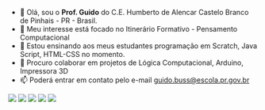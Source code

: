 - 👋 Olá, sou o **Prof. Guido** do C.E. Humberto de Alencar Castelo Branco de Pinhais - PR - Brasil.
- 👀 Meu interesse está focado no Itinerário Formativo - Pensamento Computacional
- 🌱 Estou ensinando aos meus estudantes programação em Scratch, Java Script, HTML-CSS no momento.
- 💞️ Procuro colaborar em projetos de Lógica Computacional, Arduino, Impressora 3D
- 📫 Poderá entrar em contato pelo e-mail guido.buss@escola.pr.gov.br

![](https://img.shields.io/badge/HTML5-E34F26?style=for-the-badge&logo=html5&logoColor=white)
![](https://img.shields.io/badge/CSS3-1572B6?style=for-the-badge&logo=css3&logoColor=white)
![](https://img.shields.io/badge/JavaScript-323330?style=for-the-badge&logo=javascript&logoColor=F7DF1E)
![](https://img.shields.io/badge/C-00599C?style=for-the-badge&logo=c&logoColor=white)
![](https://img.shields.io/badge/Python-FFD43B?style=for-the-badge&logo=python&logoColor=blue)
<!---
Badges extraídos de https://github.com/alexandresanlim/Badges4-README.md-Profile
guidobuss/guidobuss is a ✨ special ✨ repository because its `README.md` (this file) appears on your GitHub profile.
You can click the Preview link to take a look at your changes.
--->
